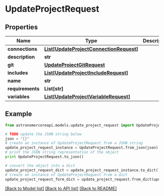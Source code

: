 # UpdateProjectRequest


## Properties
Name | Type | Description | Notes
------------ | ------------- | ------------- | -------------
**connections** | [**List[UpdateProjectConnectionRequest]**](UpdateProjectConnectionRequest.md) |  | [optional] 
**description** | **str** |  | [optional] 
**git** | [**UpdateProjectGitRequest**](UpdateProjectGitRequest.md) |  | [optional] 
**includes** | [**List[UpdateProjectIncludeRequest]**](UpdateProjectIncludeRequest.md) |  | [optional] 
**name** | **str** |  | 
**requirements** | **List[str]** |  | [optional] 
**variables** | [**List[UpdateProjectVariableRequest]**](UpdateProjectVariableRequest.md) |  | [optional] 

## Example

```python
from astronomercoreapi.models.update_project_request import UpdateProjectRequest

# TODO update the JSON string below
json = "{}"
# create an instance of UpdateProjectRequest from a JSON string
update_project_request_instance = UpdateProjectRequest.from_json(json)
# print the JSON string representation of the object
print UpdateProjectRequest.to_json()

# convert the object into a dict
update_project_request_dict = update_project_request_instance.to_dict()
# create an instance of UpdateProjectRequest from a dict
update_project_request_form_dict = update_project_request.from_dict(update_project_request_dict)
```
[[Back to Model list]](../README.md#documentation-for-models) [[Back to API list]](../README.md#documentation-for-api-endpoints) [[Back to README]](../README.md)


